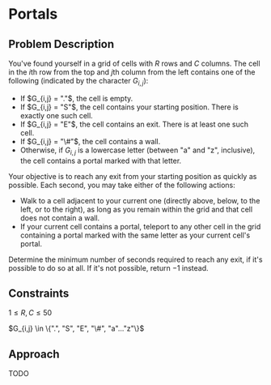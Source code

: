 # Portals

## Problem Description

You've found yourself in a grid of cells with $R$ rows and $C$ columns. The cell in the $i\text{th}$ row from the top and $j\text{th}$ column from the left contains one of the following (indicated by the character $G_{i,j}$):
- If $G_{i,j} = "."$, the cell is empty.
- If $G_{i,j} = "S"$, the cell contains your starting position. There is exactly one such cell.
- If $G_{i,j} = "E"$, the cell contains an exit. There is at least one such cell.
- If $G_{i,j} = "\#"$, the cell contains a wall.
- Otherwise, if $G_{i,j}$ is a lowercase letter (between "a" and "z", inclusive), the cell contains a portal marked with that letter.

Your objective is to reach any exit from your starting position as quickly as possible. Each second, you may take either of the following actions:
- Walk to a cell adjacent to your current one (directly above, below, to the left, or to the right), as long as you remain within the grid and that cell does not contain a wall.
- If your current cell contains a portal, teleport to any other cell in the grid containing a portal marked with the same letter as your current cell's portal.

Determine the minimum number of seconds required to reach any exit, if it's possible to do so at all. If it's not possible, return $-1$ instead.

## Constraints

$1 \leq R,C \leq 50$

$G_{i,j} \in \{".", "S", "E", "\#", "a"..."z"\}$

## Approach

TODO
